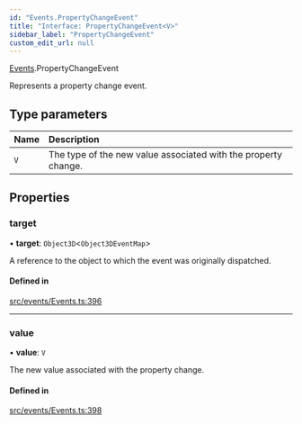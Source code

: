 ```yaml
---
id: "Events.PropertyChangeEvent"
title: "Interface: PropertyChangeEvent<V>"
sidebar_label: "PropertyChangeEvent"
custom_edit_url: null
---
```


[Events](../namespaces/Events.md).PropertyChangeEvent

Represents a property change event.

## Type parameters

| Name | Description |
| :------ | :------ |
| `V` | The type of the new value associated with the property change. |

## Properties

### target

• **target**: `Object3D`<`Object3DEventMap`\>

A reference to the object to which the event was originally dispatched.

#### Defined in

[src/events/Events.ts:396](https://github.com/agargaro/three.ez/blob/5cb5c71/src/events/Events.ts#L396)

___

### value

• **value**: `V`

The new value associated with the property change.

#### Defined in

[src/events/Events.ts:398](https://github.com/agargaro/three.ez/blob/5cb5c71/src/events/Events.ts#L398)
